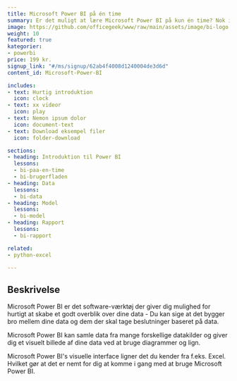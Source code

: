 ```yaml
---
title: Microsoft Power BI på én time
summary: Er det muligt at lære Microsoft Power BI på kun én time? Nok ikke, men jeg kan give dig en introduktion. 
image: https://github.com/officegeek/www/raw/main/assets/image/bi-logo.png
weight: 10
featured: true
kategorier:
- powerbi
price: 199 kr.
signup_link: "#/ms/signup/62ab4f4008d1240004de3d6d"
content_id: Microsoft-Power-BI

includes:
- text: Hurtig introduktion
  icon: clock
- text: xx videor
  icon: play
- text: Nemon ipsum dolor
  icon: document-text
- text: Download eksempel filer
  icon: folder-download

sections:
- heading: Introduktion til Power BI
  lessons:
  - bi-paa-en-time
  - bi-brugerfladen
- heading: Data
  lessons:
  - bi-data
- heading: Model
  lessons:
  - bi-model
- heading: Rapport
  lessons:
  - bi-rapport

related:
- python-excel

---
```


## Beskrivelse

Microsoft Power BI er det software-værktøj der giver dig mulighed for hurtigt at skabe et godt overblik over dine data - Du kan sige at det bygger bro mellem dine data og dem der skal tage beslutninger baseret på data.

Microsoft Power BI kan samle data fra mange forskellige datakilder og giver dig et visuelt billede af dine data ved at bruge diagrammer og lign.

Microsoft Power BI's visuelle interface ligner det du kender fra f.eks. Excel. Hvilket gør at det er nemt for dig at komme i gang med at bruge Microsoft Power BI.